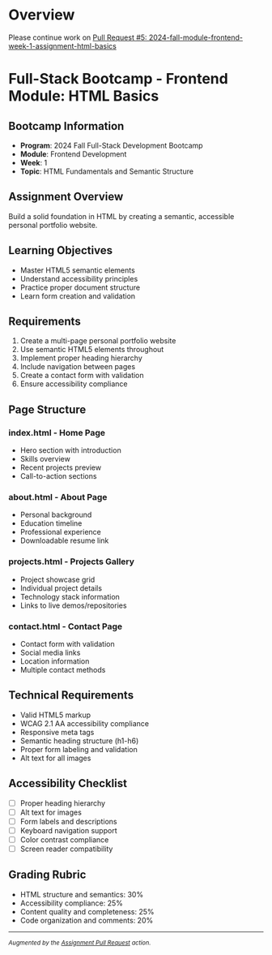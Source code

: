 # Overview

Please continue work on [Pull Request #5: 2024-fall-module-frontend-week-1-assignment-html-basics](https://github.com/scalarion/assignment-pull-request-test/pull/5)

# Full-Stack Bootcamp - Frontend Module: HTML Basics

## Bootcamp Information

- **Program**: 2024 Fall Full-Stack Development Bootcamp
- **Module**: Frontend Development
- **Week**: 1
- **Topic**: HTML Fundamentals and Semantic Structure

## Assignment Overview

Build a solid foundation in HTML by creating a semantic, accessible personal
portfolio website.

## Learning Objectives

- Master HTML5 semantic elements
- Understand accessibility principles
- Practice proper document structure
- Learn form creation and validation

## Requirements

1. Create a multi-page personal portfolio website
2. Use semantic HTML5 elements throughout
3. Implement proper heading hierarchy
4. Include navigation between pages
5. Create a contact form with validation
6. Ensure accessibility compliance

## Page Structure

### index.html - Home Page

- Hero section with introduction
- Skills overview
- Recent projects preview
- Call-to-action sections

### about.html - About Page

- Personal background
- Education timeline
- Professional experience
- Downloadable resume link

### projects.html - Projects Gallery

- Project showcase grid
- Individual project details
- Technology stack information
- Links to live demos/repositories

### contact.html - Contact Page

- Contact form with validation
- Social media links
- Location information
- Multiple contact methods

## Technical Requirements

- Valid HTML5 markup
- WCAG 2.1 AA accessibility compliance
- Responsive meta tags
- Semantic heading structure (h1-h6)
- Proper form labeling and validation
- Alt text for all images

## Accessibility Checklist

- [ ] Proper heading hierarchy
- [ ] Alt text for images
- [ ] Form labels and descriptions
- [ ] Keyboard navigation support
- [ ] Color contrast compliance
- [ ] Screen reader compatibility

## Grading Rubric

- HTML structure and semantics: 30%
- Accessibility compliance: 25%
- Content quality and completeness: 25%
- Code organization and comments: 20%

---
<sub>*Augmented by the [Assignment Pull Request](https://github.com/majikmate/assignment-pull-request) action.*</sub>
